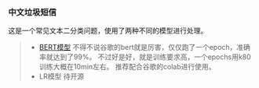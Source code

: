 ### 中文垃圾短信

这是一个常见文本二分类问题，使用了两种不同的模型进行处理。
> * [BERT模型](spam_massage_with_bert.ipynb)
不得不说谷歌的bert就是厉害，仅仅跑了一个epoch，准确率就达到了99%。
不过好是好，就是训练要求高，一个epochs用k80训练大概在10min左右。
推荐配合谷歌的colab进行使用。
> * LR模型 
待开源